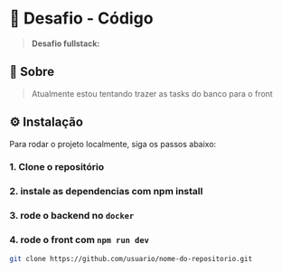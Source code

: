 # 🚀 Desafio - Código

> **Desafio fullstack:**

## 📝 Sobre

> Atualmente estou tentando trazer as tasks do banco para o front

## ⚙️ Instalação

Para rodar o projeto localmente, siga os passos abaixo:

### 1. Clone o repositório

### 2. instale as dependencias com npm install

### 3. rode o backend no `docker`

### 4. rode o front com `npm run dev`


```bash
git clone https://github.com/usuario/nome-do-repositorio.git
